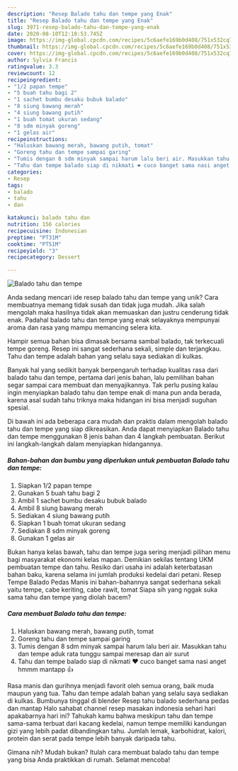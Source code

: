 ```yaml
---
description: "Resep Balado tahu dan tempe yang Enak"
title: "Resep Balado tahu dan tempe yang Enak"
slug: 3971-resep-balado-tahu-dan-tempe-yang-enak
date: 2020-08-10T12:18:53.745Z
image: https://img-global.cpcdn.com/recipes/5c6aefe169b0d408/751x532cq70/balado-tahu-dan-tempe-foto-resep-utama.jpg
thumbnail: https://img-global.cpcdn.com/recipes/5c6aefe169b0d408/751x532cq70/balado-tahu-dan-tempe-foto-resep-utama.jpg
cover: https://img-global.cpcdn.com/recipes/5c6aefe169b0d408/751x532cq70/balado-tahu-dan-tempe-foto-resep-utama.jpg
author: Sylvia Francis
ratingvalue: 3.3
reviewcount: 12
recipeingredient:
- "1/2 papan tempe"
- "5 buah tahu bagi 2"
- "1 sachet bumbu desaku bubuk balado"
- "8 siung bawang merah"
- "4 siung bawang putih"
- "1 buah tomat ukuran sedang"
- "8 sdm minyak goreng"
- "1 gelas air"
recipeinstructions:
- "Haluskan bawang merah, bawang putih, tomat"
- "Goreng tahu dan tempe sampai garing"
- "Tumis dengan 8 sdm minyak sampai harum lalu beri air. Masukkan tahu dan tempe aduk rata tunggu sampai meresap dan air surut"
- "Tahu dan tempe balado siap di nikmati ❤ cuco banget sama nasi anget hmmm mantapp 👍"
categories:
- Resep
tags:
- balado
- tahu
- dan

katakunci: balado tahu dan 
nutrition: 156 calories
recipecuisine: Indonesian
preptime: "PT31M"
cooktime: "PT51M"
recipeyield: "3"
recipecategory: Dessert

---
```



![Balado tahu dan tempe](https://img-global.cpcdn.com/recipes/5c6aefe169b0d408/751x532cq70/balado-tahu-dan-tempe-foto-resep-utama.jpg)

Anda sedang mencari ide resep balado tahu dan tempe yang unik? Cara membuatnya memang tidak susah dan tidak juga mudah. Jika salah mengolah maka hasilnya tidak akan memuaskan dan justru cenderung tidak enak. Padahal balado tahu dan tempe yang enak selayaknya mempunyai aroma dan rasa yang mampu memancing selera kita.

Hampir semua bahan bisa dimasak bersama sambal balado, tak terkecuali tempe goreng. Resep ini sangat sederhana sekali, simple dan terjangkau. Tahu dan tempe adalah bahan yang selalu saya sediakan di kulkas.

Banyak hal yang sedikit banyak berpengaruh terhadap kualitas rasa dari balado tahu dan tempe, pertama dari jenis bahan, lalu pemilihan bahan segar sampai cara membuat dan menyajikannya. Tak perlu pusing kalau ingin menyiapkan balado tahu dan tempe enak di mana pun anda berada, karena asal sudah tahu triknya maka hidangan ini bisa menjadi suguhan spesial.


Di bawah ini ada beberapa cara mudah dan praktis dalam mengolah balado tahu dan tempe yang siap dikreasikan. Anda dapat menyiapkan Balado tahu dan tempe menggunakan 8 jenis bahan dan 4 langkah pembuatan. Berikut ini langkah-langkah dalam menyiapkan hidangannya.

<!--inarticleads1-->

##### Bahan-bahan dan bumbu yang diperlukan untuk pembuatan Balado tahu dan tempe:

1. Siapkan 1/2 papan tempe
1. Gunakan 5 buah tahu bagi 2
1. Ambil 1 sachet bumbu desaku bubuk balado
1. Ambil 8 siung bawang merah
1. Sediakan 4 siung bawang putih
1. Siapkan 1 buah tomat ukuran sedang
1. Sediakan 8 sdm minyak goreng
1. Gunakan 1 gelas air


Bukan hanya kelas bawah, tahu dan tempe juga sering menjadi pilihan menu bagi masyarakat ekonomi kelas mapan. Demikian sekilas tentang UKM pembuatan tempe dan tahu. Resiko dari usaha ini adalah keterbatasan bahan baku, karena selama ini jumlah produksi kedelai dari petani. Resep Tempe Balado Pedas Manis ini bahan-bahannya sangat sederhana sekali yaitu tempe, cabe keriting, cabe rawit, tomat Siapa sih yang nggak suka sama tahu dan tempe yang diolah bacem? 

<!--inarticleads2-->

##### Cara membuat Balado tahu dan tempe:

1. Haluskan bawang merah, bawang putih, tomat
1. Goreng tahu dan tempe sampai garing
1. Tumis dengan 8 sdm minyak sampai harum lalu beri air. Masukkan tahu dan tempe aduk rata tunggu sampai meresap dan air surut
1. Tahu dan tempe balado siap di nikmati ❤ cuco banget sama nasi anget hmmm mantapp 👍


Rasa manis dan gurihnya menjadi favorit oleh semua orang, baik muda maupun yang tua. Tahu dan tempe adalah bahan yang selalu saya sediakan di kulkas. Bumbunya tinggal di blender Resep tahu balado sederhana pedas dan mantap Halo sahabat channel resep masakan indonesia sehari hari apakabarnya hari ini? Tahukah kamu bahwa meskipun tahu dan tempe sama-sama terbuat dari kacang kedelai, namun tempe memiliki kandungan gizi yang lebih padat dibandingkan tahu. Jumlah lemak, karbohidrat, kalori, protein dan serat pada tempe lebih banyak daripada tahu. 

Gimana nih? Mudah bukan? Itulah cara membuat balado tahu dan tempe yang bisa Anda praktikkan di rumah. Selamat mencoba!
